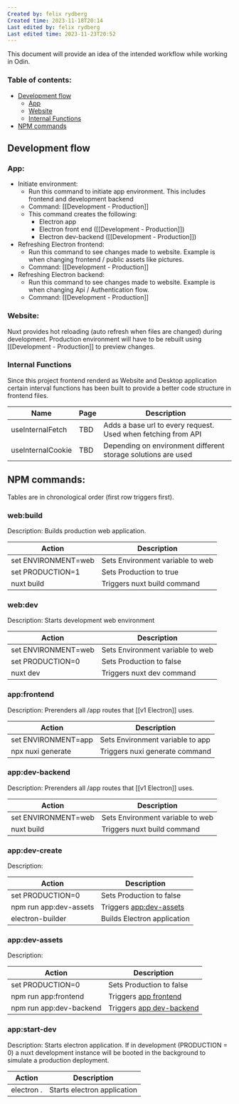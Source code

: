 ```yaml
---
Created by: felix rydberg
Created time: 2023-11-18T20:14
Last edited by: felix rydberg
Last edited time: 2023-11-23T20:52
---
```

This document will provide an idea of the intended workflow while working in Odin.

  

### Table of contents:

- [Development flow](#Development%20flow)
    - [App](#App)
    - [Website](#Website)
    - [Internal Functions](#Internal%20Functions)
- [NPM commands](#NPM%20commands)

  

  

## Development flow

### App:

- Initiate environment:
    - Run this command to initiate app environment. This includes frontend and development backend
    - Command: [[Development - Production]]
    - This command creates the following:
        - Electron app
        - Electron front end ([[Development - Production]])
        - Electron dev-backend ([[Development - Production]])
- Refreshing Electron frontend:
    - Run this command to see changes made to website. Example is when changing frontend / public assets like pictures.
    - Command: [[Development - Production]]
- Refreshing Electron backend:
    - Run this command to see changes made to website. Example is when changing Api / Authentication flow.
    - Command: [[Development - Production]]

### Website:

Nuxt provides hot reloading (auto refresh when files are changed) during development. Production environment will have to be rebuilt using [[Development - Production]] to preview changes.

  

### Internal Functions

Since this project frontend renderd as Website and Desktop application certain interval functions has been built to provide a better code structure in frontend files.

|Name|Page|Description|
|---|---|---|
|useInternalFetch|TBD|Adds a base url to every request. Used when fetching from API|
|useInternalCookie|TBD|Depending on environment different storage solutions are used|

  

## NPM commands:

Tables are in chronological order (first row triggers first).

### web:build

Description: Builds production web application.

|Action|Description|
|---|---|
|set ENVIRONMENT=web|Sets Environment variable to web|
|set PRODUCTION=1|Sets Production to true|
|nuxt build|Triggers nuxt build command|

### web:dev

Description: Starts development web environment

|Action|Description|
|---|---|
|set ENVIRONMENT=web|Sets Environment variable to web|
|set PRODUCTION=0|Sets Production to false|
|nuxt dev|Triggers nuxt dev command|

### app:frontend

Description: Prerenders all /app routes that [[v1 Electron]] uses.

|Action|Description|
|---|---|
|set ENVIRONMENT=app|Sets Environment variable to app|
|npx nuxi generate|Triggers nuxi generate command|

### app:dev-backend

Description: Prerenders all /app routes that [[v1 Electron]] uses.

|Action|Description|
|---|---|
|set ENVIRONMENT=web|Sets Environment variable to web|
|nuxt build|Triggers nuxt build command|

### app:dev-create

Description:

|Action|Description|
|---|---|
|set PRODUCTION=0|Sets Production to false|
|npm run app:dev-assets|Triggers [app:dev-assets](#app%20dev-assets)|
|electron-builder|Builds Electron application|

### app:dev-assets

Description:

|Action|Description|
|---|---|
|set PRODUCTION=0|Sets Production to false|
|npm run app:frontend|Triggers [app frontend](#app%20frontend)|
|npm run app:dev-backend|Triggers [app dev-backend](#app%20dev-backend)|

### app:start-dev

Description: Starts electron application. If in development (PRODUCTION = 0) a nuxt development instance will be booted in the background to simulate a production deployment.

|Action|Description|
|---|---|
|electron .|Starts electron application|